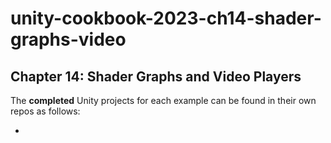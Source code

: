 # unity-cookbook-2023-ch14-shader-graphs-video



## Chapter 14: Shader Graphs and Video Players

The **completed** Unity projects for each example can be found in their own repos as follows:

- 
